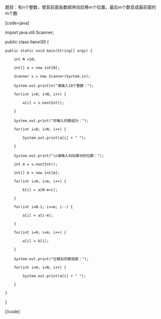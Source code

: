 题目：有n个整数，使其前面各数顺序向后移m个位置，最后m个数变成最前面的m个数 
[code=java]  
import java.util.Scanner;
public class lianxi36 {
	public static void main(String[] args) {
		int N =10;
		int[] a = new int[N];
		Scanner s = new Scanner(System.in);
		System.out.println("请输入10个整数：");
		for(int i=0; i<N; i++) {
			a[i] = s.nextInt();
		}
		System.out.print("你输入的数组为：");
		for(int i=0; i<N; i++) {
			System.out.print(a[i] + " ");
		}
		System.out.print("\n请输入向后移动的位数：");
		int m = s.nextInt();
		int[] b = new int[m];
		for(int i=0; i<m; i++) {
			b[i] = a[N-m+i];
		}
		for(int i=N-1; i>=m; i--) {
			a[i] = a[i-m];
		}
		for(int i=0; i<m; i++) {
			a[i] = b[i];
		}
		System.out.print("位移后的数组是：");
		for(int i=0; i<N; i++) {
			System.out.print(a[i] + " ");
		}
	}
}
[/code]